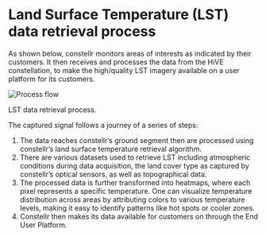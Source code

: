 # **Land Surface Temperature (LST) data retrieval process**

As shown below, constellr monitors areas of interests as indicated by their customers. It then receives and processes the data from the HiVE constellation, to make the high/quality LST imagery available on a user platform for its customers. 

![Process flow](https://public-data-213979744349.s3.eu-central-1.amazonaws.com/Explorer-lab/Work-process-flow.png)
<figcaption>LST data retrieval process.</figcaption>

The captured signal follows a journey of a series of steps:  

1. The data reaches constellr’s ground segment then are processed using constellr’s land surface temperature retrieval algorithm.  
2. There are various datasets used to retrieve LST including atmospheric conditions during data acquisition, the land cover type as captured by constellr’s optical sensors, as well as topographical data.  
3. The processed data is further transformed into heatmaps, where each pixel represents a specific temperature. One can visualize temperature distribution across areas by attributing colors to various temperature levels, making it easy to identify patterns like hot spots or cooler zones.  
4. Constellr then makes its data available for customers on through the End User Platform.
